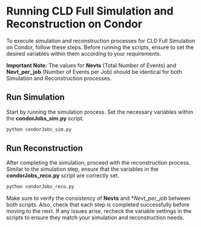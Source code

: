 # Running CLD Full Simulation and Reconstruction on Condor

To execute simulation and reconstruction processes for CLD Full Simulation on Condor, follow these steps. Before running the scripts, ensure to set the desired variables within them according to your requirements.

**Important Note:** The values for **Nevts** (Total Number of Events) and **Nevt_per_job** (Number of Events per Job) should be identical for both Simulation and Reconstruction processes.

## Run Simulation

Start by running the simulation process. Set the necessary variables within the **condorJobs_sim.py** script.

```sh
python condorJobs_sim.py
```

## Run Reconstruction

After completing the simulation, proceed with the reconstruction process. Similar to the simulation step, ensure that the variables in the **condorJobs_reco.py** script are correctly set.

```sh
python condorJobs_reco.py
```

Make sure to verify the consistency of **Nevts** and **Nevt_per_job* between both scripts. Also, check that each step is completed successfully before moving to the next. If any issues arise, recheck the variable settings in the scripts to ensure they match your simulation and reconstruction needs.
